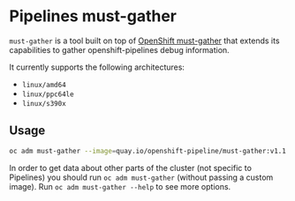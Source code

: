 # Pipelines must-gather

`must-gather` is a tool built on top of [OpenShift must-gather](https://github.com/openshift/must-gather) that extends its capabilities to gather openshift-pipelines debug information.

It currently supports the following architectures:
- `linux/amd64`
- `linux/ppc64le`
- `linux/s390x`

## Usage

```sh
oc adm must-gather --image=quay.io/openshift-pipeline/must-gather:v1.1.0
```

In order to get data about other parts of the cluster (not specific to Pipelines) you should run `oc adm must-gather` (without passing a custom image). Run `oc adm must-gather --help` to see more options.
